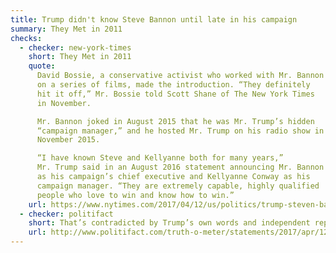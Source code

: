 ```yaml
---
title: Trump didn't know Steve Bannon until late in his campaign
summary: They Met in 2011
checks:
  - checker: new-york-times
    short: They Met in 2011
    quote:
      David Bossie, a conservative activist who worked with Mr. Bannon
      on a series of films, made the introduction. “They definitely
      hit it off,” Mr. Bossie told Scott Shane of The New York Times
      in November.

      Mr. Bannon joked in August 2015 that he was Mr. Trump’s hidden
      “campaign manager,” and he hosted Mr. Trump on his radio show in
      November 2015.

      “I have known Steve and Kellyanne both for many years,”
      Mr. Trump said in an August 2016 statement announcing Mr. Bannon
      as his campaign’s chief executive and Kellyanne Conway as his
      campaign manager. “They are extremely capable, highly qualified
      people who love to win and know how to win.”
    url: https://www.nytimes.com/2017/04/12/us/politics/trump-steven-bannon-fox-business-news-interview.html
  - checker: politifact
    short: That’s contradicted by Trump’s own words and independent reporting.
    url: http://www.politifact.com/truth-o-meter/statements/2017/apr/12/donald-trump/did-he-or-didnt-he-trump-contradicts-himself-wheth/
---
```

